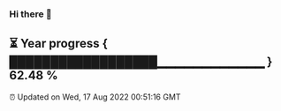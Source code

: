 ### Hi there 👋
⏳ Year progress { ██████████████████▁▁▁▁▁▁▁▁▁▁▁▁ } 62.48 %
---
⏰ Updated on Wed, 17 Aug 2022 00:51:16 GMT


